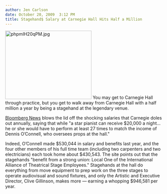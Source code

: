 ```yaml
---
author: Jen Carlson
date: October 20, 2009  3:12 PM
title: Stagehand$ Salary at Carnegie Hall Hits Half a Million
---
```


<p><span class="mt-enclosure mt-enclosure-image" style="display: inline;"> <img alt="phpmIH20qPM.jpg" src="https://web.archive.org/web/20120327170951im_/http://gothamist.com/attachments/arts_jen/phpmIH20qPM.jpg" width="275" height="218" class="image-left"> </span>You may get to Carnegie Hall through practice, but you get to walk away from Carnegie Hall with a half million a year by being a stagehand at the legendary venue. </p>

<p><a href="https://web.archive.org/web/20120327170951/http://www.bloomberg.com/apps/news?pid=20601109&amp;sid=agzioCanEd0s">Bloomberg News</a> blows the lid off the shocking salaries that Carnegie doles out annually, saying that while &quot;a star pianist can receive $20,000 a night... he or she would have to perform at least 27 times to match the income of Dennis O&#x2019;Connell, who oversees props at the hall.&quot;</p>

<p>Indeed, O&#x2019;Connell made $530,044 in salary and benefits last year, and the four other members of his full time team (including two carpenters and two electricians) each took home about $430,543. The site points out that the stagehands &quot;benefit from a strong union: Local One of the International Alliance of Theatrical Stage Employees.&quot; Stagehands at the hall do everything from move equipment to prep work on the three stages to operate audiovisual and sound fixtures, and only the Artistic and Executive Director, Clive Gillinson, makes more &#x2014; earning a whopping $946,581 per year.</p>